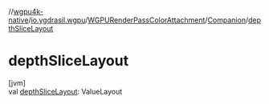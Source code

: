 //[wgpu4k-native](../../../../index.md)/[io.ygdrasil.wgpu](../../index.md)/[WGPURenderPassColorAttachment](../index.md)/[Companion](index.md)/[depthSliceLayout](depth-slice-layout.md)

# depthSliceLayout

[jvm]\
val [depthSliceLayout](depth-slice-layout.md): ValueLayout